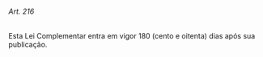 
###### Art. 216
Esta Lei Complementar entra em vigor 180 (cento e oitenta) dias após sua publicação.
